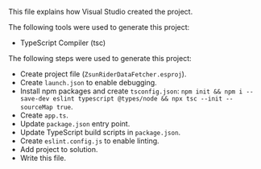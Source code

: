 This file explains how Visual Studio created the project.

The following tools were used to generate this project:
- TypeScript Compiler (tsc)

The following steps were used to generate this project:
- Create project file (`ZsunRiderDataFetcher.esproj`).
- Create `launch.json` to enable debugging.
- Install npm packages and create `tsconfig.json`: `npm init && npm i --save-dev eslint typescript @types/node && npx tsc --init --sourceMap true`.
- Create `app.ts`.
- Update `package.json` entry point.
- Update TypeScript build scripts in `package.json`.
- Create `eslint.config.js` to enable linting.
- Add project to solution.
- Write this file.
